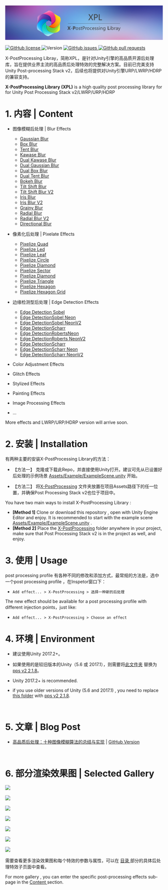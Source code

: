 
![](https://raw.githubusercontent.com/QianMo/X-PostProcessing-Gallery/master/Media/XPL-Title-v2.jpg)

<p>
<a href="https://github.com/QianMo/X-PostProcessing-Library/blob/master/LICENSE">
    <img alt="GitHub license" src ="https://img.shields.io/github/license/QianMo/X-PostProcessing-Library" />
</a>
    <img alt="Version" src ="https://img.shields.io/badge/version-0.7.0-blue" />
<a href="https://github.com/QianMo/X-PostProcessing-Library/issues">
    <img alt="GitHub issues" src="https://img.shields.io/github/issues/QianMo/X-PostProcessing-Library">
</a>
<a href="https://github.com/QianMo/X-PostProcessing-Library/pulls">
    <img alt="GitHub pull requests" src ="https://img.shields.io/github/issues-pr/QianMo/X-PostProcessing-Library" />
</a>

</p>

X-PostProcessing Libray，简称XPL，是针对Unity引擎的高品质开源后处理库，旨在提供业界主流的高品质后处理特效的完整解决方案。目前已完美支持Unity Post-processing Stack v2，后续也将提供对Unity引擎URP/LWRP/HDRP的兼容支持。

**X-PostProcessing Library (XPL)** is a high quality post processing library for for Unity Post Processing Stack v2/LWRP/URP/HDRP


<span id="jump">

 # 1. 内容 | Content 
 
 </span>


- 图像模糊后处理 | Blur Effects
    - [Gaussian Blur](Assets/X-PostProcessing/Effects/GaussianBlur)
    - [Box Blur](Assets/X-PostProcessing/Effects/BoxBlur)
    - [Tent Blur](Assets/X-PostProcessing/Effects/TentBlur)
    - [Kawase Blur](Assets/X-PostProcessing/Effects/KawaseBlur)
    - [Dual Kawase Blur](Assets/X-PostProcessing/Effects/DualKawaseBlur)
    - [Dual Gaussian Blur](Assets/X-PostProcessing/Effects/DualGaussianBlur)
    - [Dual Box Blur](Assets/X-PostProcessing/Effects/DualBoxBlur)
    - [Dual Tent Blur](Assets/X-PostProcessing/Effects/DualTentBlur)
    - [Bokeh Blur](Assets/X-PostProcessing/Effects/BokehBlur)
    - [Tilt Shift Blur](Assets/X-PostProcessing/Effects/TiltShiftBlur)
    - [Tilt Shift Blur V2](Assets/X-PostProcessing/Effects/TiltShiftBlurV2)
    - [Iris Blur](Assets/X-PostProcessing/Effects/IrisBlur)
    - [Iris Blur V2](Assets/X-PostProcessing/Effects/IrisBlurV2)
    - [Grainy Blur](Assets/X-PostProcessing/Effects/GrainyBlur)
    - [Radial Blur](Assets/X-PostProcessing/Effects/RadialBlur)
    - [Radial Blur V2](Assets/X-PostProcessing/Effects/RadialBlurV2)
    - [Directional Blur](Assets/X-PostProcessing/Effects/DirectionalBlur)
- 像素化后处理 | Pixelate Effects
    - [Pixelize Quad](Assets/X-PostProcessing/Effects/PixelizeQuad)
    - [Pixelize Led](Assets/X-PostProcessing/Effects/PixelizeLed)
    - [Pixelize Leaf](Assets/X-PostProcessing/Effects/PixelizeLeaf)
    - [Pixelize Circle](Assets/X-PostProcessing/Effects/PixelizeCircle)
    - [Pixelize Diamond](Assets/X-PostProcessing/Effects/PixelizeDiamond)
    - [Pixelize Sector](Assets/X-PostProcessing/Effects/PixelizeSector)
    - [Pixelize Diamond](Assets/X-PostProcessing/Effects/PixelizeDiamond)
    - [Pixelize Triangle](Assets/X-PostProcessing/Effects/PixelizeTriangle)
    - [Pixelize Hexagon](Assets/X-PostProcessing/Effects/PixelizeHexagon)
    - [Pixelize Hexagon Grid](Assets/X-PostProcessing/Effects/PixelizeHexagonGrid)
- 边缘检测型后处理 | Edge Detection Effects
    - [Edge Detection Sobel](Assets/X-PostProcessing/Effects/EdgeDetectionSobel)
    - [Edge DetectionSobel Neon](Assets/X-PostProcessing/Effects/EdgeDetectionSobelNeon)
    - [Edge DetectionSobel NeonV2](Assets/X-PostProcessing/Effects/EdgeDetectionSobelNeonV2)
    - [Edge DetectionScharr](Assets/X-PostProcessing/Effects/EdgeDetectionScharr)
    - [Edge DetectionRobertsNeon](Assets/X-PostProcessing/Effects/EdgeDetectionRobertsNeon)
    - [Edge DetectionRoberts NeonV2](Assets/X-PostProcessing/Effects/EdgeDetectionRobertsNeonV2)
    - [Edge DetectionScharr](Assets/X-PostProcessing/Effects/EdgeDetectionScharr)
    - [Edge DetectionScharr Neon](Assets/X-PostProcessing/Effects/EdgeDetectionScharrNeon)
    - [Edge DetectionScharr NeonV2](Assets/X-PostProcessing/Effects/EdgeDetectionScharrNeonV2)

- Color Adjustment Effects
- Glitch Effects
- Stylized Effects
- Painting Effects
- Image Processing Effects
- ...

More effects and LWRP/URP/HDRP version will arrive soon.



# 2. 安装 | Installation

有两种主要的安装X-PostProcessing Library的方法：

- 【方法一】 克隆或下载此Repo，并直接使用Unity打开。建议可先从已设置好后处理的示例场景 [Assets/Example/ExampleScene.unity](Assets/Example/ExampleScene.unity) 开始。

- 【方法二】 将[X-PostProcessing](Assets/X-PostProcessing) 文件夹放置在项目Assets路径下的任一位置，并确保Post Processing Stack v2也位于项目中。

You have two main ways to install X-PostProcessing Library :

- **[Method 1]**   Clone or download this repository , open with Unity Engine Editor and enjoy. It is recommended to start with the example scene [Assets/Example/ExampleScene.unity](Assets/Example/ExampleScene.unity) .
- **[Method 2]**  Place the [X-PostProcessing](Assets/X-PostProcessing) folder anywhere in your project, make sure that Post Processing Stack v2 is in the project as well, and enjoy.



# 3. 使用 | Usage


post processing profile 有各种不同的修改和添加方式，最常规的方法是，选中一个post processing profile ，在Inspetor窗口下：

- `Add effect... > X-PostProcessing > 选择一种新的后处理`

The new effect should be available for a post processing profile with different injection points，just like:

- `Add effect... > X-PostProcessing > Choose an effect`



# 4. 环境 | Environment

- 建议使用Unity 2017.2+。

- 如果使用的是较旧版本的Unity（5.6 或 2017.1），则需要将[此文件夹](https://github.com/QianMo/X-PostProcessing-Library/tree/master/Assets/PostProcessing-2) 替换为 [pps v2 2.1.8](https://github.com/Unity-Technologies/PostProcessing/tree/bec8546fc498db388cedadd14021cc7006338cc4)。

- Unity 2017.2+  is recommended.

- if you use older versions of Unity (5.6 and 2017.1) , you need to replace [this folder](https://github.com/QianMo/X-PostProcessing-Library/tree/master/Assets/PostProcessing-2) with [pps v2 2.1.8](https://github.com/Unity-Technologies/PostProcessing/tree/bec8546fc498db388cedadd14021cc7006338cc4).

<br>

# 5. 文章 |  Blog Post

- [高品质后处理：十种图像模糊算法的总结与实现](https://zhuanlan.zhihu.com/p/125744132) | [GitHub Version](https://github.com/QianMo/Game-Programmer-Study-Notes/blob/master/Content/%E9%AB%98%E5%93%81%E8%B4%A8%E5%90%8E%E5%A4%84%E7%90%86%EF%BC%9A%E5%8D%81%E7%A7%8D%E5%9B%BE%E5%83%8F%E6%A8%A1%E7%B3%8A%E7%AE%97%E6%B3%95%E7%9A%84%E6%80%BB%E7%BB%93%E4%B8%8E%E5%AE%9E%E7%8E%B0/README.md)

<br>

# 6. 部分渲染效果图 | Selected Gallery


![](https://raw.githubusercontent.com/QianMo/X-PostProcessing-Gallery/master/Media/Blur/IrisBlurV2/IrisBlurV2-1.gif)

![](https://raw.githubusercontent.com/QianMo/X-PostProcessing-Gallery/master/Media/Blur/RadialBlurV2/RadialBlurV2.gif)

![](https://raw.githubusercontent.com/QianMo/X-PostProcessing-Gallery/master/Media/Blur/BokehBlur/BokehBlur.gif)

![](https://raw.githubusercontent.com/QianMo/X-PostProcessing-Gallery/master/Media/Blur/GaussianBlur/GaussianBlur.gif)


![](https://raw.githubusercontent.com/QianMo/X-PostProcessing-Gallery/master/Media/Pixelize/PixelizeHexagonGrid/PixelizeHexagonGrid.gif)

![](https://raw.githubusercontent.com/QianMo/X-PostProcessing-Gallery/master/Media/Pixelize/PixelizeHexagon/PixelizeHexagon.gif)

![](https://raw.githubusercontent.com/QianMo/X-PostProcessing-Gallery/master/Media/Pixelize/PixelizeLed/PixelizeLed.gif)

需要查看更多渲染效果图和每个特效的参数与属性，可以在 [目录 ](#jump)  部分的具体后处理特效子页面中查看。

For more gallery , you can enter the specific post-processing effects sub-page in the [ Content ](#jump) section.




 
